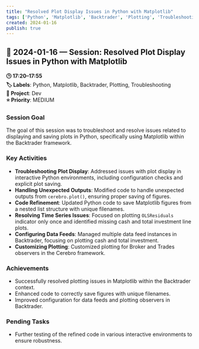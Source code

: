 ```yaml
---
title: "Resolved Plot Display Issues in Python with Matplotlib"
tags: ['Python', 'Matplotlib', 'Backtrader', 'Plotting', 'Troubleshooting']
created: 2024-01-16
publish: true
---
```


## 📅 2024-01-16 — Session: Resolved Plot Display Issues in Python with Matplotlib

**🕒 17:20–17:55**  
**🏷️ Labels**: Python, Matplotlib, Backtrader, Plotting, Troubleshooting  
**📂 Project**: Dev  
**⭐ Priority**: MEDIUM  


### Session Goal
The goal of this session was to troubleshoot and resolve issues related to displaying and saving plots in Python, specifically using Matplotlib within the Backtrader framework.

### Key Activities
- **Troubleshooting Plot Display**: Addressed issues with plot display in interactive Python environments, including configuration checks and explicit plot saving.
- **Handling Unexpected Outputs**: Modified code to handle unexpected outputs from `cerebro.plot()`, ensuring proper saving of figures.
- **Code Refinement**: Updated Python code to save Matplotlib figures from a nested list structure with unique filenames.
- **Resolving Time Series Issues**: Focused on plotting `OLSResiduals` indicator only once and identified missing cash and total investment line plots.
- **Configuring Data Feeds**: Managed multiple data feed instances in Backtrader, focusing on plotting cash and total investment.
- **Customizing Plotting**: Customized plotting for Broker and Trades observers in the Cerebro framework.

### Achievements
- Successfully resolved plotting issues in Matplotlib within the Backtrader context.
- Enhanced code to correctly save figures with unique filenames.
- Improved configuration for data feeds and plotting observers in Backtrader.

### Pending Tasks
- Further testing of the refined code in various interactive environments to ensure robustness.
